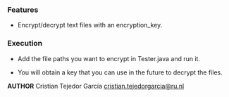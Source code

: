 ### Features

- Encrypt/decrypt text files with an encryption_key.

### Execution
- Add the file paths you want to encrypt in Tester.java and run it.

- You will obtain a key that you can use in the future to decrypt the files. 


**AUTHOR**
Cristian Tejedor García <cristian.tejedorgarcia@ru.nl>